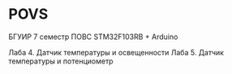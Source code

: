 # POVS

БГУИР 7 семестр ПОВС 
STM32F103RB + Arduino

Лаба 4. Датчик температуры и освещенности
Лаба 5. Датчик температуры и потенциометр
